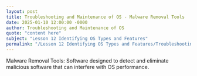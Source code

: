 ```yaml
---
layout: post
title: Troubleshooting and Maintenance of OS - Malware Removal Tools
date: 2025-01-10 12:00:00 -0000
author: Troubleshooting and Maintenance of OS
quote: "content here"
subject: "Lesson 12 Identifying OS Types and Features"
permalink: "/Lesson 12 Identifying OS Types and Features/Troubleshooting and Maintenance of OS/Troubleshooting and Maintenance of OS - Malware Removal Tools"
---
```


Malware Removal Tools: Software designed to detect and eliminate malicious software that can interfere with OS performance.
